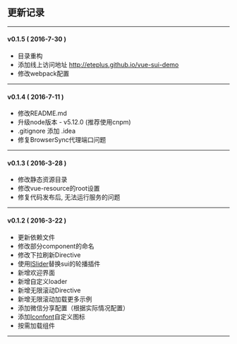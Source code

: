 ## 更新记录
-------
#### v0.1.5 ( 2016-7-30 ) ####
 - 目录重构
 - 添加线上访问地址 http://eteplus.github.io/vue-sui-demo
 - 修改webpack配置

------

#### v0.1.4 ( 2016-7-11 ) ####
 - 修改README.md
 - 升级node版本 - v5.12.0 (推荐使用cnpm)
 - .gitignore 添加 .idea
 - 修复BrowserSync代理端口问题

------

#### v0.1.3 ( 2016-3-28 ) ####
 - 修改静态资源目录
 - 修改vue-resource的root设置
 - 修复代码发布后, 无法运行服务的问题

------

#### v0.1.2 ( 2016-3-22 ) ####
 - 更新依赖文件
 - 修改部分component的命名
 - 修改下拉刷新Directive
 - 使用[ISlider](https://github.com/BE-FE/iSlider)替换sui的轮播插件
 - 新增欢迎界面
 - 新增自定义loader
 - 新增无限滚动Directive
 - 新增无限滚动加载更多示例
 - 添加微信分享配置（根据实际情况配置）
 - 添加[Iconfont](http://iconfont.cn/)自定义图标
 - 按需加载组件

-------
